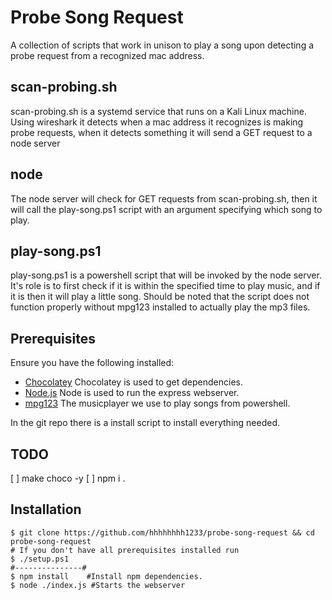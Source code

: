 # Probe Song Request
A collection of scripts that work in unison to play a song upon detecting a probe request from a recognized mac address.

## scan-probing<span>.sh</span>
scan-probing<span>.sh</span> is a systemd service that runs on a Kali Linux machine. Using wireshark it detects when a mac address it recognizes is making probe requests, when it detects something it will send a GET request to a node server

## node
The node server will check for GET requests from scan-probing<span>.sh</span>, then it will call the play-song.ps1 script with an argument specifying which song to play.

## play-song.ps1
play-song.ps1 is a powershell script that will be invoked by the node server. It's role is to first check if it is within the specified time to play music, and if it is then it will play a little song. Should be noted that the script does not function properly without mpg123 installed to actually play the mp3 files.

## Prerequisites
Ensure you have the following installed:

* [Chocolatey](https://www.chocolatey.com/) Chocolatey is used to get dependencies.
* [Node.js](https://nodejs.org/en/) Node is used to run the express webserver.
* [mpg123](https://community.chocolatey.org/packages/mpg123/1.24.0) The musicplayer we use to play songs from powershell.

In the git repo there is a install script to install everything needed.

## TODO
[ ] make choco -y
[ ] npm i .


## Installation
```shell
$ git clone https://github.com/hhhhhhhh1233/probe-song-request && cd probe-song-request
# If you don't have all prerequisites installed run
$ ./setup.ps1
#---------------#
$ npm install    #Install npm dependencies.
$ node ./index.js #Starts the webserver
```
